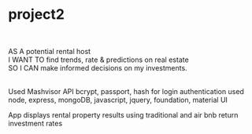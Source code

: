 # project2
<br>

AS A potential rental host<br>
I WANT TO find trends, rate & predictions on real estate<br>
SO I CAN make informed decisions on my investments.<br>
<br>

Used Mashvisor API
bcrypt, passport, hash for login authentication
used node, express, mongoDB, javascript, jquery, foundation, material UI

App displays rental property results using traditional and air bnb return investment rates
